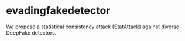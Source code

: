 # evadingfakedetector
We propose a statistical consistency attack (StatAttack) against diverse DeepFake detectors.
